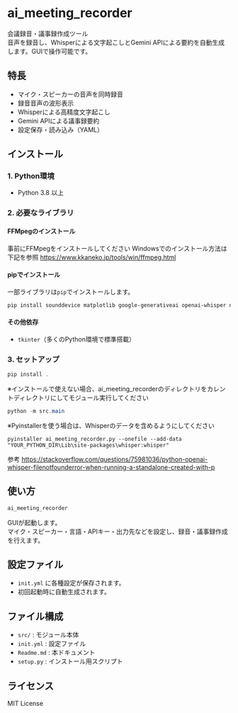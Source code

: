 
# ai_meeting_recorder

会議録音・議事録作成ツール  
音声を録音し、Whisperによる文字起こしとGemini APIによる要約を自動生成します。GUIで操作可能です。

## 特長

- マイク・スピーカーの音声を同時録音
- 録音音声の波形表示
- Whisperによる高精度文字起こし
- Gemini APIによる議事録要約
- 設定保存・読み込み（YAML）

## インストール

### 1. Python環境

- Python 3.8 以上

### 2. 必要なライブラリ

#### FFMpegのインストール

事前にFFMpegをインストールしてください
Windowsでのインストール方法は下記を参照
https://www.kkaneko.jp/tools/win/ffmpeg.html

#### pipでインストール

一部ライブラリは`pip`でインストールします。

```powershell
pip install sounddevice matplotlib google-generativeai openai-whisper numba --upgrade --ignore-installed
```

#### その他依存

- `tkinter`（多くのPython環境で標準搭載）

### 3. セットアップ

```powershell
pip install .
```

※インストールで使えない場合、ai_meeting_recorderのディレクトリをカレントディレクトリにしてモジュール実行してください

```powershell
python -m src.main
```

※Pyinstallerを使う場合は、Whisperのデータを含めるようにしてください
```
pyinstaller ai_meeting_recorder.py --onefile --add-data "YOUR_PYTHON_DIR\Lib\site-packages\whisper:whisper"
```
参考
https://stackoverflow.com/questions/75981036/python-openai-whisper-filenotfounderror-when-running-a-standalone-created-with-p

## 使い方

```powershell
ai_meeting_recorder
```

GUIが起動します。  
マイク・スピーカー・言語・APIキー・出力先などを設定し、録音・議事録作成を行えます。

## 設定ファイル

- `init.yml` に各種設定が保存されます。
- 初回起動時に自動生成されます。

## ファイル構成

- `src/` : モジュール本体
- `init.yml` : 設定ファイル
- `Readme.md` : 本ドキュメント
- `setup.py` : インストール用スクリプト

## ライセンス

MIT License